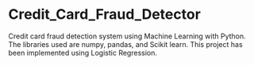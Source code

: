 # Credit_Card_Fraud_Detector
Credit card fraud detection system using Machine Learning with Python. The libraries used are numpy, pandas, and Scikit learn. This project has been implemented using Logistic Regression. 
